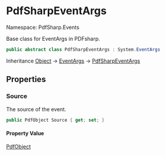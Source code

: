 # PdfSharpEventArgs

Namespace: PdfSharp.Events

Base class for EventArgs in PDFsharp.

```csharp
public abstract class PdfSharpEventArgs : System.EventArgs
```

Inheritance [Object](https://docs.microsoft.com/en-us/dotnet/api/system.object) → [EventArgs](https://docs.microsoft.com/en-us/dotnet/api/system.eventargs) → [PdfSharpEventArgs](./pdfsharp.events.pdfsharpeventargs)

## Properties

### **Source**

The source of the event.

```csharp
public PdfObject Source { get; set; }
```

#### Property Value

[PdfObject](./pdfsharp.pdf.pdfobject)<br>
